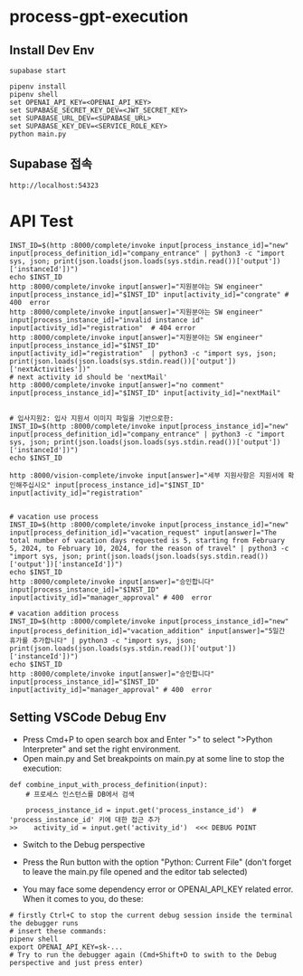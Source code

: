 # process-gpt-execution



## Install Dev Env
```
supabase start

pipenv install
pipenv shell
set OPENAI_API_KEY=<OPENAI_API_KEY>
set SUPABASE_SECRET_KEY_DEV=<JWT_SECRET_KEY>
set SUPABASE_URL_DEV=<SUPABASE_URL>
set SUPABASE_KEY_DEV=<SERVICE_ROLE_KEY>
python main.py
```

## Supabase 접속
```
http://localhost:54323
```

# API Test

```
INST_ID=$(http :8000/complete/invoke input[process_instance_id]="new" input[process_definition_id]="company_entrance" | python3 -c "import sys, json; print(json.loads(json.loads(sys.stdin.read())['output'])['instanceId'])")
echo $INST_ID
http :8000/complete/invoke input[answer]="지원분야는 SW engineer" input[process_instance_id]="$INST_ID" input[activity_id]="congrate" # 400  error
http :8000/complete/invoke input[answer]="지원분야는 SW engineer" input[process_instance_id]="invalid instance id" input[activity_id]="registration"  # 404 error
http :8000/complete/invoke input[answer]="지원분야는 SW engineer" input[process_instance_id]="$INST_ID" input[activity_id]="registration"  | python3 -c "import sys, json; print(json.loads(json.loads(sys.stdin.read())['output'])['nextActivities'])" 
# next activity id should be 'nextMail'
http :8000/complete/invoke input[answer]="no comment" input[process_instance_id]="$INST_ID" input[activity_id]="nextMail"


# 입사지원2: 입사 지원서 이미지 파일을 기반으로한: 
INST_ID=$(http :8000/complete/invoke input[process_instance_id]="new" input[process_definition_id]="company_entrance" | python3 -c "import sys, json; print(json.loads(json.loads(sys.stdin.read())['output'])['instanceId'])")
echo $INST_ID

http :8000/vision-complete/invoke input[answer]="세부 지원사항은 지원서에 확인해주십시오" input[process_instance_id]="$INST_ID" input[activity_id]="registration" 


# vacation use process
INST_ID=$(http :8000/complete/invoke input[process_instance_id]="new" input[process_definition_id]="vacation_request" input[answer]="The total number of vacation days requested is 5, starting from February 5, 2024, to February 10, 2024, for the reason of travel" | python3 -c "import sys, json; print(json.loads(json.loads(sys.stdin.read())['output'])['instanceId'])")
echo $INST_ID
http :8000/complete/invoke input[answer]="승인합니다" input[process_instance_id]="$INST_ID" input[activity_id]="manager_approval" # 400  error

# vacation addition process
INST_ID=$(http :8000/complete/invoke input[process_instance_id]="new" input[process_definition_id]="vacation_addition" input[answer]="5일간 휴가를 추가합니다" | python3 -c "import sys, json; print(json.loads(json.loads(sys.stdin.read())['output'])['instanceId'])")
echo $INST_ID
http :8000/complete/invoke input[answer]="승인합니다" input[process_instance_id]="$INST_ID" input[activity_id]="manager_approval" # 400  error
```



## Setting VSCode Debug Env
- Press Cmd+P to open search box and Enter ">" to select ">Python Interpreter" and set the right environment.
- Open main.py and Set breakpoints on main.py at some line to stop the execution:

```
def combine_input_with_process_definition(input):
    # 프로세스 인스턴스를 DB에서 검색
    
    process_instance_id = input.get('process_instance_id')  # 'process_instance_id' 키에 대한 접근 추가
>>    activity_id = input.get('activity_id')  <<< DEBUG POINT

```

- Switch to the Debug perspective 
- Press the Run button with the option "Python: Current File" (don't forget to leave the main.py file opened and the editor tab selected)

- You may face some dependency error or OPENAI_API_KEY related error. When it comes to you, do these:
```
# firstly Ctrl+C to stop the current debug session inside the terminal the debugger runs
# insert these commands:
pipenv shell
export OPENAI_API_KEY=sk-...
# Try to run the debugger again (Cmd+Shift+D to swith to the Debug perspective and just press enter)
```

